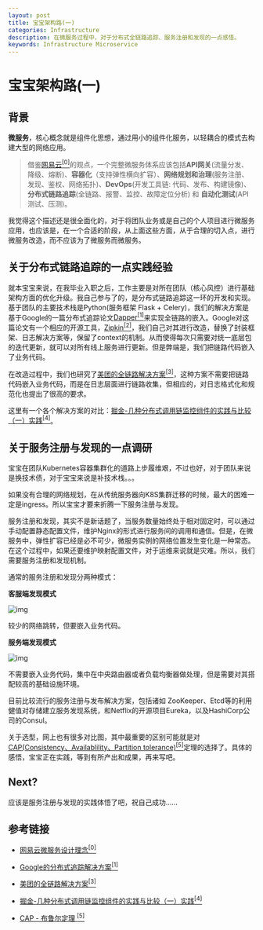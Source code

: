 ```yaml
---
layout: post
title: 宝宝架构路(一)
categories: Infrastructure
description: 在微服务过程中，对于分布式全链路追踪、服务注册和发现的一点感悟。
keywords: Infrastructure Microservice
---
```


# 宝宝架构路(一)

## 背景

**微服务**，核心概念就是组件化思想，通过用小的组件化服务，以轻耦合的模式去构建大型的网络应用。

> 借鉴[网易云<sup>[0]</sup>](https://www.163yun.com/product-nsf?tag=M_zhihu_65502802_jd)的观点，一个完整微服务体系应该包括**API网关**(流量分发、降级、熔断)、**容器化**（支持弹性横向扩容）、**网络规划和治理**(服务注册、发现、鉴权、网络拓扑)、**DevOps**(开发工具链: 代码、发布、构建镜像)、**分布式链路追踪**(全链路、报警、监控、故障定位分析) 和 **自动化测试**(API测试、压测)。

我觉得这个描述还是很全面化的，对于将团队业务或是自己的个人项目进行微服务应用，也应该是，在一个合适的阶段，从上面这些方面，从于合理的切入点，进行微服务改造，而不应该为了微服务而微服务。



## 关于分布式链路追踪的一点实践经验

就本宝宝来说，在我毕业入职之后，工作主要是对所在团队（核心风控）进行基础架构方面的优化升级。我自己参与了的，是分布式链路追踪这一环的开发和实现。基于团队的主要技术栈是Python(服务框架 Flask + Celery)，我们的解决方案是基于Google的一篇分布式追踪论文[Dapper<sup>[1]</sup>](https://bigbully.github.io/Dapper-translation/)来实现全链路的嵌入。Google对这篇论文有一个相应的开源工具，[Zipkin<sup>[2]</sup>](https://zipkin.io/)，我们自己对其进行改造，替换了封装框架、日志解决方案等，保留了context的机制。从而使得每次只需要对统一底层包的迭代更新，就可以对所有线上服务进行更新。但是弊端是，我们把链路代码嵌入了业务代码。

在改造过程中，我们也研究了[美团的全链路解决方案<sup>[3]</sup>](https://tech.meituan.com/2018/01/15/satellite-system.html)，这种方案不需要把链路代码嵌入业务代码，而是在日志层面进行链路收集，但相应的，对日志格式化和规范化也提出了很高的要求。

这里有一个各个解决方案的对比：[掘金-几种分布式调用链监控组件的实践与比较（一）实践<sup>[4]</sup>](https://juejin.im/post/5a0579e6f265da4326524f0f)。



## 关于服务注册与发现的一点调研

宝宝在团队Kubernetes容器集群化的道路上步履维艰，不过也好，对于团队来说是换技术债，对于宝宝来说是补技术栈。。。

如果没有合理的网络规划，在从传统服务器向K8S集群迁移的时候，最大的困难一定是ingress。所以宝宝才要来折腾一下服务注册与发现。

服务注册和发现，其实不是新话题了，当服务数量始终处于相对固定时，可以通过手动配置静态配置文件，维护Nginx的形式进行服务间的调用和通信。但是，在微服务中，弹性扩容已经是必不可少，微服务实例的网络位置发生变化是一种常态。在这个过程中，如果还要维护映射配置文件，对于运维来说就是灾难。所以，我们需要服务注册和发现机制。

通常的服务注册和发现分两种模式：

**客服端发现模式**

![img](https://res.cloudinary.com/lvxiaoxin96/image/upload/v1548323752/%E5%B1%8F%E5%B9%95%E5%BF%AB%E7%85%A7_2019-01-24_%E4%B8%8B%E5%8D%885.47.47.png)

较少的网络跳转，但要嵌入业务代码。



**服务端发现模式**

![img](https://res.cloudinary.com/lvxiaoxin96/image/upload/v1548323752/%E5%B1%8F%E5%B9%95%E5%BF%AB%E7%85%A7_2019-01-24_%E4%B8%8B%E5%8D%885.50.54.png)

不需要嵌入业务代码，集中在中央路由器或者负载均衡器做处理，但是需要对其搭配较高的基础设施环境。

目前比较流行的服务注册与发布解决方案，包括诸如 ZooKeeper、Etcd等的利用健值对存储建立服务发现系统，和Netflix的开源项目Eureka，以及HashiCorp公司的Consul。

关于选型，网上也有很多对比图，其中最重要的区别可能就是对[CAP(Consistency、Availablility、Partition tolerance)<sup>[5]</sup>](https://zh.wikipedia.org/wiki/CAP%E5%AE%9A%E7%90%86)定理的选择了。具体的感悟，宝宝正在实践，等到有所产出和成果，再来写吧。

## Next?

应该是服务注册与发现的实践体悟了吧，祝自己成功……



## 参考链接

* [网易云微服务设计理念<sup>[0]</sup>](https://www.163yun.com/product-nsf?tag=M_zhihu_65502802_jd)
* [Google的分布式追踪解决方案<sup>[1]</sup>](https://bigbully.github.io/Dapper-translation/)

* [美团的全链路解决方案<sup>[3]</sup>](https://tech.meituan.com/2018/01/15/satellite-system.html)
* [掘金-几种分布式调用链监控组件的实践与比较（一）实践<sup>[4]</sup>](https://juejin.im/post/5a0579e6f265da4326524f0f)

* [CAP - 布鲁尔定理 <sup>[5]</sup>](https://zh.wikipedia.org/wiki/CAP%E5%AE%9A%E7%90%86)